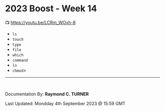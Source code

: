 # 2023 Boost - Week 14

📺 <https://youtu.be/LCRm_WOxh-8>

* `ls`
* `touch`
* `type`
* `file`
* `which`
* `command`
* `ln`
* `chmod`>


---

</br>

Documentation By: **Raymond C. TURNER**

Last Updated: Mondday 4th September 2023 @ 15:59 GMT